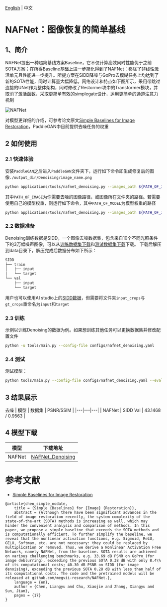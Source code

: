 [English](../../en_US/tutorials/nafnet.md) | 中文

# NAFNet：图像恢复的简单基线

## 1、简介

NAFNet提出一种超简基线方案Baseline，它不仅计算高效同时性能优于之前SOTA方案；在所得Baseline基础上进一步简化得到了NAFNet：移除了非线性激活单元且性能进一步提升。所提方案在SIDD降噪与GoPro去模糊任务上均达到了新的SOTA性能，同时计算量大幅降低。网络设计和特点如下图所示，采用带跳过连接的UNet作为整体架构，同时修改了Restormer块中的Transformer模块，并取消了激活函数，采取更简单有效的simplegate设计，运用更简单的通道注意力机制

![NAFNet](https://ai-studio-static-online.cdn.bcebos.com/699b87449c7e495f8655ae5ac8bc0eb77bed4d9cd828451e8939ddbc5732a704)

对模型更详细的介绍，可参考论文原文[Simple Baselines for Image Restoration](https://arxiv.org/pdf/2204.04676)，PaddleGAN中目前提供去噪任务的权重

## 2 如何使用

### 2.1 快速体验

安装`PaddleGAN`之后进入`PaddleGAN`文件夹下，运行如下命令即生成修复后的图像`./output_dir/Denoising/image_name.png`

```sh
python applications/tools/nafnet_denoising.py --images_path ${PATH_OF_IMAGE}
```
其中`PATH_OF_IMAGE`为你需要去噪的图像路径，或图像所在文件夹的路径。若需要使用自己的模型权重，则运行如下命令，其中`PATH_OF_MODEL`为模型权重的路径

```sh
python applications/tools/nafnet_denoising.py --images_path ${PATH_OF_IMAGE}  --weight_path ${PATH_OF_MODEL}
```

### 2.2 数据准备

Denoising训练数据是SIDD，一个图像去噪数据集，包含来自10个不同光照条件下的3万幅噪声图像，可以从[训练数据集下载](https://www.eecs.yorku.ca/~kamel/sidd/dataset.php)和[测试数据集下载](https://drive.google.com/drive/folders/1S44fHXaVxAYW3KLNxK41NYCnyX9S79su)下载。
下载后解压到data目录下，解压完成后数据分布如下所示：

```sh
SIDD
├── train
│   ├── input
│   └── target
└── val
    ├── input
    └── target

```
用户也可以使用AI studio上的[SIDD数据](https://aistudio.baidu.com/aistudio/datasetdetail/149460)，但需要将文件夹`input_crops`与`gt_crops`重命名为`input`和`target`

### 2.3 训练
示例以训练Denoising的数据为例。如果想训练其他任务可以更换数据集并修改配置文件

```sh
python -u tools/main.py --config-file configs/nafnet_denoising.yaml
```

### 2.4 测试

测试模型：
```sh
python tools/main.py --config-file configs/nafnet_denoising.yaml --evaluate-only --load ${PATH_OF_WEIGHT}
```

## 3 结果展示

去噪
| 模型 | 数据集 | PSNR/SSIM |
|---|---|---|
| NAFNet | SIDD Val |  43.1468 / 0.9563 |

## 4 模型下载

| 模型 | 下载地址 |
|---|---|
| NAFNet| [NAFNet_Denoising](https://paddlegan.bj.bcebos.com/models/NAFNet_Denoising.pdparams) |



# 参考文献

- [Simple Baselines for Image Restoration](https://arxiv.org/pdf/2204.04676)

```
@article{chen_simple_nodate,
	title = {Simple {Baselines} for {Image} {Restoration}},
	abstract = {Although there have been significant advances in the field of image restoration recently, the system complexity of the state-of-the-art (SOTA) methods is increasing as well, which may hinder the convenient analysis and comparison of methods. In this paper, we propose a simple baseline that exceeds the SOTA methods and is computationally efficient. To further simplify the baseline, we reveal that the nonlinear activation functions, e.g. Sigmoid, ReLU, GELU, Softmax, etc. are not necessary: they could be replaced by multiplication or removed. Thus, we derive a Nonlinear Activation Free Network, namely NAFNet, from the baseline. SOTA results are achieved on various challenging benchmarks, e.g. 33.69 dB PSNR on GoPro (for image deblurring), exceeding the previous SOTA 0.38 dB with only 8.4\% of its computational costs; 40.30 dB PSNR on SIDD (for image denoising), exceeding the previous SOTA 0.28 dB with less than half of its computational costs. The code and the pretrained models will be released at github.com/megvii-research/NAFNet.},
	language = {en},
	author = {Chen, Liangyu and Chu, Xiaojie and Zhang, Xiangyu and Sun, Jian},
	pages = {17}
}
```

